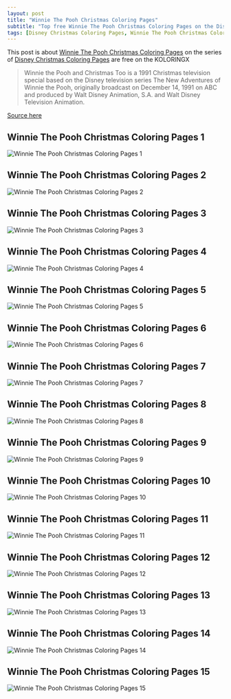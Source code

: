 ```yaml
---
layout: post
title: "Winnie The Pooh Christmas Coloring Pages"
subtitle: "Top free Winnie The Pooh Christmas Coloring Pages on the Disney Christmas Coloring Pages at Koloringx.xyz "
tags: [Disney Christmas Coloring Pages, Winnie The Pooh Christmas Coloring Pages]
---
```

This post is about [Winnie The Pooh Christmas Coloring Pages](http://koloringx.xyz/blog/Winnie-The-Pooh-Christmas-Coloring-Pages) on the series of [Disney Christmas Coloring Pages](http://koloringx.xyz) are free on the KOLORINGX
> Winnie the Pooh and Christmas Too is a 1991 Christmas television special based on the Disney television series The New Adventures of Winnie the Pooh, originally broadcast on December 14, 1991 on ABC and produced by Walt Disney Animation, S.A. and Walt Disney Television Animation.

[Source here](https://en.wikipedia.org/wiki/Winnie_the_Pooh_and_Christmas_Too)
## Winnie The Pooh Christmas Coloring Pages 1
![Winnie The Pooh Christmas Coloring Pages 1](http://koloringx.xyz/Christmas-Coloring-Pages/Winnie-The-Pooh-Christmas-Coloring-Pages%20(1).png "Winnie The Pooh Christmas Coloring Pages")

<script async src="https://pagead2.googlesyndication.com/pagead/js/adsbygoogle.js"></script> <!-- Koloringx --> 
 <ins class="adsbygoogle"  
   style="display:block"   
  data-ad-client="ca-pub-6753140515841889"   
  data-ad-slot="2585677186"  
   data-ad-format="auto"  
   data-full-width-responsive="true"></ins> 
 <script>  
   (adsbygoogle = window.adsbygoogle || []).push({}); 
 </script>

## Winnie The Pooh Christmas Coloring Pages 2
![Winnie The Pooh Christmas Coloring Pages 2](http://koloringx.xyz/Christmas-Coloring-Pages/Winnie-The-Pooh-Christmas-Coloring-Pages%20(2).png "Winnie The Pooh Christmas Coloring Pages")
## Winnie The Pooh Christmas Coloring Pages 3
![Winnie The Pooh Christmas Coloring Pages 3](http://koloringx.xyz/Christmas-Coloring-Pages/Winnie-The-Pooh-Christmas-Coloring-Pages%20(3).png "Winnie The Pooh Christmas Coloring Pages")
## Winnie The Pooh Christmas Coloring Pages 4
![Winnie The Pooh Christmas Coloring Pages 4](http://koloringx.xyz/Christmas-Coloring-Pages/Winnie-The-Pooh-Christmas-Coloring-Pages%20(4).png "Winnie The Pooh Christmas Coloring Pages")
## Winnie The Pooh Christmas Coloring Pages 5
![Winnie The Pooh Christmas Coloring Pages 5](http://koloringx.xyz/Christmas-Coloring-Pages/Winnie-The-Pooh-Christmas-Coloring-Pages%20(5).png "Winnie The Pooh Christmas Coloring Pages")
## Winnie The Pooh Christmas Coloring Pages 6
![Winnie The Pooh Christmas Coloring Pages 6](http://koloringx.xyz/Christmas-Coloring-Pages/Winnie-The-Pooh-Christmas-Coloring-Pages%20(6).png "Winnie The Pooh Christmas Coloring Pages")
## Winnie The Pooh Christmas Coloring Pages 7
![Winnie The Pooh Christmas Coloring Pages 7](http://koloringx.xyz/Christmas-Coloring-Pages/Winnie-The-Pooh-Christmas-Coloring-Pages%20(7).png "Winnie The Pooh Christmas Coloring Pages")
## Winnie The Pooh Christmas Coloring Pages 8
![Winnie The Pooh Christmas Coloring Pages 8](http://koloringx.xyz/Christmas-Coloring-Pages/Winnie-The-Pooh-Christmas-Coloring-Pages%20(8).png "Winnie The Pooh Christmas Coloring Pages")
## Winnie The Pooh Christmas Coloring Pages 9
![Winnie The Pooh Christmas Coloring Pages 9](http://koloringx.xyz/Christmas-Coloring-Pages/Winnie-The-Pooh-Christmas-Coloring-Pages%20(9).png "Winnie The Pooh Christmas Coloring Pages")
## Winnie The Pooh Christmas Coloring Pages 10
![Winnie The Pooh Christmas Coloring Pages 10](http://koloringx.xyz/Christmas-Coloring-Pages/Winnie-The-Pooh-Christmas-Coloring-Pages%20(10).png "Winnie The Pooh Christmas Coloring Pages")
## Winnie The Pooh Christmas Coloring Pages 11
![Winnie The Pooh Christmas Coloring Pages 11](http://koloringx.xyz/Christmas-Coloring-Pages/Winnie-The-Pooh-Christmas-Coloring-Pages%20(11).png "Winnie The Pooh Christmas Coloring Pages")
## Winnie The Pooh Christmas Coloring Pages 12
![Winnie The Pooh Christmas Coloring Pages 12](http://koloringx.xyz/Christmas-Coloring-Pages/Winnie-The-Pooh-Christmas-Coloring-Pages%20(12).png "Winnie The Pooh Christmas Coloring Pages")
## Winnie The Pooh Christmas Coloring Pages 13
![Winnie The Pooh Christmas Coloring Pages 13](http://koloringx.xyz/Christmas-Coloring-Pages/Winnie-The-Pooh-Christmas-Coloring-Pages%20(13).png "Winnie The Pooh Christmas Coloring Pages")
## Winnie The Pooh Christmas Coloring Pages 14
![Winnie The Pooh Christmas Coloring Pages 14](http://koloringx.xyz/Christmas-Coloring-Pages/Winnie-The-Pooh-Christmas-Coloring-Pages%20(14).png "Winnie The Pooh Christmas Coloring Pages")
## Winnie The Pooh Christmas Coloring Pages 15
![Winnie The Pooh Christmas Coloring Pages 15](http://koloringx.xyz/Christmas-Coloring-Pages/Winnie-The-Pooh-Christmas-Coloring-Pages%20(15).png "Winnie The Pooh Christmas Coloring Pages")

<script async src="https://pagead2.googlesyndication.com/pagead/js/adsbygoogle.js"></script> <!-- Koloringx --> 
 <ins class="adsbygoogle"  
   style="display:block"   
  data-ad-client="ca-pub-6753140515841889"   
  data-ad-slot="2585677186"  
   data-ad-format="auto"  
   data-full-width-responsive="true"></ins> 
 <script>  
   (adsbygoogle = window.adsbygoogle || []).push({}); 
 </script>

